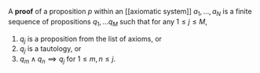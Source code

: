 A **proof** of a proposition $p$ within an [[axiomatic system]] $a_1, \dots, a_N$ is a finite sequence of propositions $q_1, \dots q_M$ such that for any $1 \leq j \leq M$, 

1. $q_j$ is a proposition from the list of axioms, or
2. $q_j$ is a tautology, or
3. $q_m \land q_n \implies q_j$ for $1 \leq m, n \leq j$.
